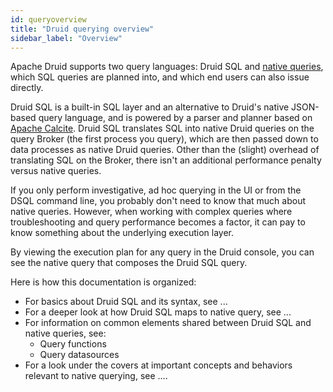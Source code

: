 ```yaml
---
id: queryoverview
title: "Druid querying overview"
sidebar_label: "Overview"
---
```



<!--
  ~ Licensed to the Apache Software Foundation (ASF) under one
  ~ or more contributor license agreements.  See the NOTICE file
  ~ distributed with this work for additional information
  ~ regarding copyright ownership.  The ASF licenses this file
  ~ to you under the Apache License, Version 2.0 (the
  ~ "License"); you may not use this file except in compliance
  ~ with the License.  You may obtain a copy of the License at
  ~
  ~   http://www.apache.org/licenses/LICENSE-2.0
  ~
  ~ Unless required by applicable law or agreed to in writing,
  ~ software distributed under the License is distributed on an
  ~ "AS IS" BASIS, WITHOUT WARRANTIES OR CONDITIONS OF ANY
  ~ KIND, either express or implied.  See the License for the
  ~ specific language governing permissions and limitations
  ~ under the License.
  -->

<!--
  The format of the tables that describe the functions and operators
  should not be changed without updating the script create-sql-function-doc
  in web-console/script/create-sql-function-doc, because the script detects
  patterns in this markdown file and parse it to TypeScript file for web console
-->


Apache Druid supports two query languages: Druid SQL and [native queries](querying.md), which
SQL queries are planned into, and which end users can also issue directly. 

Druid SQL is a built-in SQL layer and an alternative to Druid's native JSON-based query language, and is powered by a
parser and planner based on [Apache Calcite](https://calcite.apache.org/). Druid SQL translates SQL into native Druid
queries on the query Broker (the first process you query), which are then passed down to data processes as native Druid
queries. Other than the (slight) overhead of translating SQL on the Broker, there isn't an additional performance
penalty versus native queries.

If you only perform investigative, ad hoc querying in the UI or from the DSQL 
command line, you probably don't need to know that much about native queries. However, when working with 
complex queries where troubleshooting and query performance becomes a factor, it can pay to know something about
the underlying execution layer. 

By viewing the execution plan for any query in the Druid console, you can see 
the native query that composes the Druid SQL query. 

Here is how this documentation is organized: 

- For basics about Druid SQL and its syntax, see ... 
- For a deeper look at how Druid SQL maps to native query, see ...
- For information on common elements shared between Druid SQL and native queries, see: 
   - Query functions
   - Query datasources 
- For a look under the covers at important concepts and behaviors relevant to native querying, see ....



